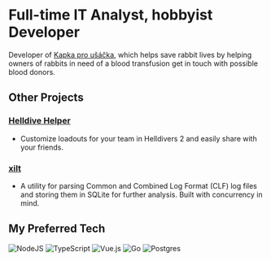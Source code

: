 # Full-time IT Analyst, hobbyist Developer

Developer of [Kapka pro ušáčka](https://www.kapkaprousacka.cz), which helps save rabbit lives by helping owners of rabbits in need of a blood transfusion get in touch with possible blood donors.

## Other Projects

### [Helldive Helper](https://www.helldivehelper.net)
- Customize loadouts for your team in Helldivers 2 and easily share with your friends.

### [xilt](https://github.com/thevxn/xilt)
- A utility for parsing Common and Combined Log Format (CLF) log files and storing them in SQLite for further analysis. Built with concurrency in mind. 

## My Preferred Tech
![NodeJS](https://img.shields.io/badge/node.js-6DA55F?style=for-the-badge&logo=node.js&logoColor=white) ![TypeScript](https://img.shields.io/badge/typescript-%23007ACC.svg?style=for-the-badge&logo=typescript&logoColor=white) ![Vue.js](https://img.shields.io/badge/vuejs-%2335495e.svg?style=for-the-badge&logo=vuedotjs&logoColor=%234FC08D) ![Go](https://img.shields.io/badge/go-%2300ADD8.svg?style=for-the-badge&logo=go&logoColor=white) ![Postgres](https://img.shields.io/badge/postgres-%23316192.svg?style=for-the-badge&logo=postgresql&logoColor=white)
